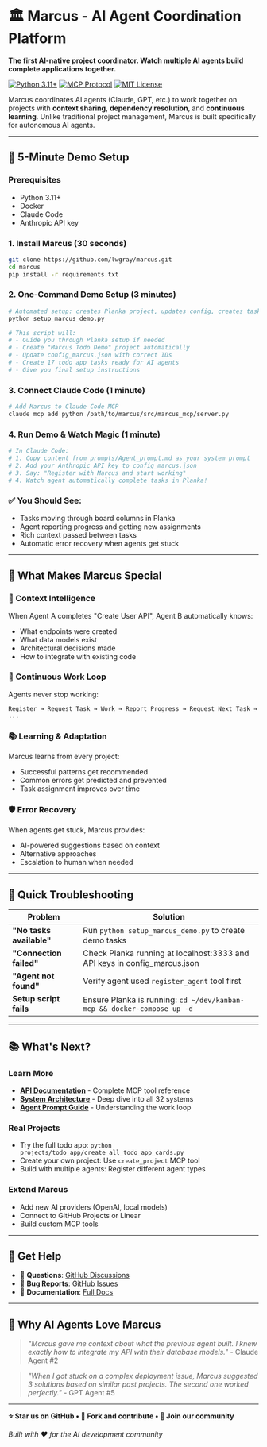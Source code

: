 # 🏛️ Marcus - AI Agent Coordination Platform

**The first AI-native project coordinator. Watch multiple AI agents build complete applications together.**

[![Python 3.11+](https://img.shields.io/badge/python-3.11+-blue.svg)](https://www.python.org/downloads/)
[![MCP Protocol](https://img.shields.io/badge/MCP-Compatible-green.svg)](https://modelcontextprotocol.io/)
[![MIT License](https://img.shields.io/badge/License-MIT-yellow.svg)](LICENSE)

Marcus coordinates AI agents (Claude, GPT, etc.) to work together on projects with **context sharing**, **dependency resolution**, and **continuous learning**. Unlike traditional project management, Marcus is built specifically for autonomous AI agents.

---

## 🚀 **5-Minute Demo Setup**

### **Prerequisites**
- Python 3.11+
- Docker
- Claude Code
- Anthropic API key

### **1. Install Marcus (30 seconds)**
```bash
git clone https://github.com/lwgray/marcus.git
cd marcus
pip install -r requirements.txt
```

### **2. One-Command Demo Setup (3 minutes)**
```bash
# Automated setup: creates Planka project, updates config, creates tasks
python setup_marcus_demo.py

# This script will:
# - Guide you through Planka setup if needed
# - Create "Marcus Todo Demo" project automatically
# - Update config_marcus.json with correct IDs
# - Create 17 todo app tasks ready for AI agents
# - Give you final setup instructions
```

### **3. Connect Claude Code (1 minute)**
```bash
# Add Marcus to Claude Code MCP
claude mcp add python /path/to/marcus/src/marcus_mcp/server.py
```

### **4. Run Demo & Watch Magic (1 minute)**
```bash
# In Claude Code:
# 1. Copy content from prompts/Agent_prompt.md as your system prompt
# 2. Add your Anthropic API key to config_marcus.json
# 3. Say: "Register with Marcus and start working"
# 4. Watch agent automatically complete tasks in Planka!
```

### **✅ You Should See:**
- Tasks moving through board columns in Planka
- Agent reporting progress and getting new assignments
- Rich context passed between tasks
- Automatic error recovery when agents get stuck

---

## 🎯 **What Makes Marcus Special**

### **🧠 Context Intelligence**
When Agent A completes "Create User API", Agent B automatically knows:
- What endpoints were created
- What data models exist
- Architectural decisions made
- How to integrate with existing code

### **🔄 Continuous Work Loop**
Agents never stop working:
```
Register → Request Task → Work → Report Progress → Request Next Task → ...
```

### **📚 Learning & Adaptation**
Marcus learns from every project:
- Successful patterns get recommended
- Common errors get predicted and prevented
- Task assignment improves over time

### **🛡️ Error Recovery**
When agents get stuck, Marcus provides:
- AI-powered suggestions based on context
- Alternative approaches
- Escalation to human when needed

---

## 🚨 **Quick Troubleshooting**

| Problem | Solution |
|---------|----------|
| **"No tasks available"** | Run `python setup_marcus_demo.py` to create demo tasks |
| **"Connection failed"** | Check Planka running at localhost:3333 and API keys in config_marcus.json |
| **"Agent not found"** | Verify agent used `register_agent` tool first |
| **Setup script fails** | Ensure Planka is running: `cd ~/dev/kanban-mcp && docker-compose up -d` |

---

## 📚 **What's Next?**

### **Learn More**
- **[API Documentation](docs/api/)** - Complete MCP tool reference
- **[System Architecture](docs/systems/)** - Deep dive into all 32 systems
- **[Agent Prompt Guide](prompts/Agent_prompt.md)** - Understanding the work loop

### **Real Projects**
- Try the full todo app: `python projects/todo_app/create_all_todo_app_cards.py`
- Create your own project: Use `create_project` MCP tool
- Build with multiple agents: Register different agent types

### **Extend Marcus**
- Add new AI providers (OpenAI, local models)
- Connect to GitHub Projects or Linear
- Build custom MCP tools

---

## 🤝 **Get Help**

- 💬 **Questions**: [GitHub Discussions](https://github.com/lwgray/marcus/discussions)
- 🐛 **Bug Reports**: [GitHub Issues](https://github.com/lwgray/marcus/issues)
- 📖 **Documentation**: [Full Docs](docs/)

---

## 🌟 **Why AI Agents Love Marcus**

> *"Marcus gave me context about what the previous agent built. I knew exactly how to integrate my API with their database models."* - Claude Agent #2

> *"When I got stuck on a complex deployment issue, Marcus suggested 3 solutions based on similar past projects. The second one worked perfectly."* - GPT Agent #5

---

**⭐ Star us on GitHub • 🍴 Fork and contribute • 💬 Join our community**

*Built with ❤️ for the AI development community*
